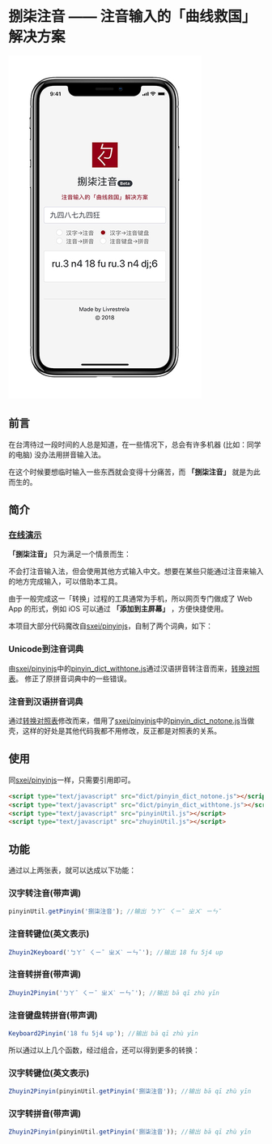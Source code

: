 # 捌柒注音 —— 注音输入的「曲线救国」解决方案
![image](https://github.com/signxer/zhuyin87/raw/master/images/small.jpg)

## 前言
在台湾待过一段时间的人总是知道，在一些情况下，总会有许多机器 (比如：同学的电脑) 没办法用拼音输入法。

在这个时候要想临时输入一些东西就会变得十分痛苦，而 **「捌柒注音」** 就是为此而生的。

## 简介

### **[在线演示](https://o8b.club/87zy/)**

**「捌柒注音」** 只为满足一个情景而生：

不会打注音输入法，但会使用其他方式输入中文。想要在某些只能通过注音来输入的地方完成输入，可以借助本工具。

由于一般完成这一「转换」过程的工具通常为手机，所以网页专门做成了 Web App 的形式，例如 iOS 可以通过 **「添加到主屏幕」** ，方便快捷使用。

本项目大部分代码魔改自[sxei/pinyinjs](https://github.com/sxei/pinyinjs)，自制了两个词典，如下：

### Unicode到注音词典
由[sxei/pinyinjs](https://github.com/sxei/pinyinjs)中的[pinyin_dict_withtone.js](https://github.com/sxei/pinyinjs/blob/master/dict/pinyin_dict_withtone.js)通过汉语拼音转注音而来，[转换对照表](http://www.mandarintools.com/pychart.html)。
修正了原拼音词典中的一些错误。

### 注音到汉语拼音词典
通过[转换对照表](http://www.mandarintools.com/pychart.html)修改而来，借用了[sxei/pinyinjs](https://github.com/sxei/pinyinjs)中的[pinyin_dict_notone.js](https://github.com/sxei/pinyinjs/blob/master/dict/pinyin_dict_notone.js)当做壳，这样的好处是其他代码我都不用修改，反正都是对照表的关系。

## 使用
同[sxei/pinyinjs](https://github.com/sxei/pinyinjs)一样，只需要引用即可。
```html
<script type="text/javascript" src="dict/pinyin_dict_notone.js"></script>
<script type="text/javascript" src="dict/pinyin_dict_withtone.js"></script>
<script type="text/javascript" src="pinyinUtil.js"></script>
<script type="text/javascript" src="zhuyinUtil.js"></script>
```

## 功能
通过以上两张表，就可以达成以下功能：

### 汉字转注音(带声调)
```javascript
pinyinUtil.getPinyin('捌柒注音'); //输出 ㄅㄚˉ ㄑㄧˉ ㄓㄨˋ ㄧㄣˉ
```

### 注音转键位(英文表示)
```javascript
Zhuyin2Keyboard('ㄅㄚˉ ㄑㄧˉ ㄓㄨˋ ㄧㄣˉ'); //输出 18 fu 5j4 up
```

### 注音转拼音(带声调)
```javascript
Zhuyin2Pinyin('ㄅㄚˉ ㄑㄧˉ ㄓㄨˋ ㄧㄣˉ'); //输出 bā qī zhù yīn
```

### 注音键盘转拼音(带声调)
```javascript
Keyboard2Pinyin('18 fu 5j4 up'); //输出 bā qī zhù yīn
```

所以通过以上几个函数，经过组合，还可以得到更多的转换：

### 汉字转键位(英文表示)
```javascript
Zhuyin2Pinyin(pinyinUtil.getPinyin('捌柒注音')); //输出 bā qī zhù yīn
```

### 汉字转拼音(带声调)
```javascript
Zhuyin2Pinyin(pinyinUtil.getPinyin('捌柒注音')); //输出 bā qī zhù yīn
```
